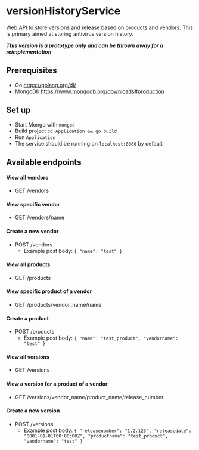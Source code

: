 # versionHistoryService
Web API to store versions and release based on products and vendors. This is primary aimed at storing antivirus version history.

***This version is a prototype only and can be thrown away for a reimplementation***

## Prerequisites
* Go https://golang.org/dl/
* MongoDb https://www.mongodb.org/downloads#production

## Set up
* Start Mongo with `mongod`
* Build project `cd Application && go build`
* Run `Application`
* The service should be running on `localhost:8080` by default

## Available endpoints

#### View all vendors
* GET /vendors

#### View specific vendor
* GET /vendors/name

#### Create a new vendor
* POST /vendors
  * Example post body: `{ "name": "test" }`

#### View all products
* GET /products

#### View specific product of a vendor
* GET /products/vendor_name/name

#### Create a product
* POST /products
  * Example post body: `{ "name": "test_product", "vendorname": "test" }`

#### View all versions
* GET /versions

#### View a version for a product of a vendor
* GET /versions/vendor_name/product_name/release_number

#### Create a new version
* POST /versions
  * Example post body: `{ "releasenumber": "1.2.123", "releasedate": "0001-01-01T00:00:00Z", "productname": "test_product", "vendorname": "test" }`
